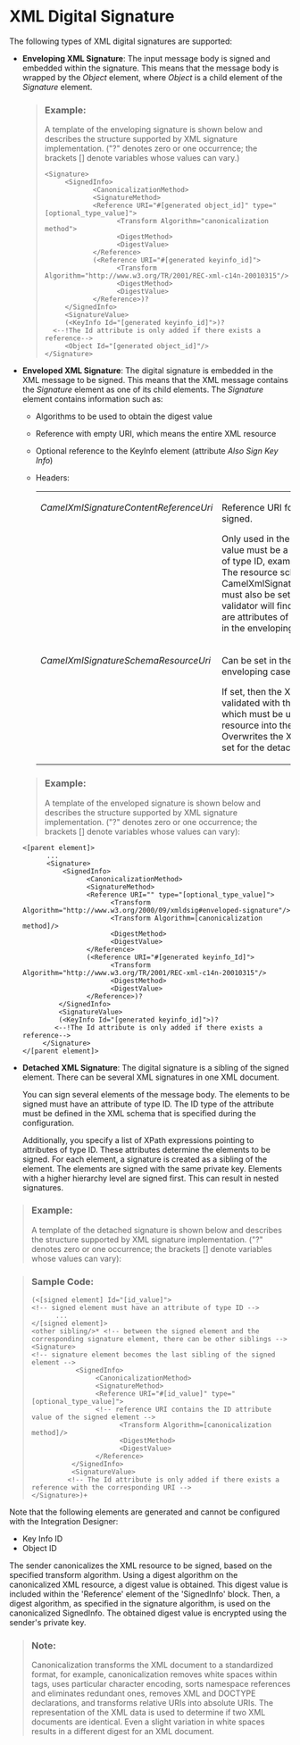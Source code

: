 <!-- loioed4a66365eef448ea8cdb9441e856639 -->

# XML Digital Signature



The following types of XML digital signatures are supported:

-   **Enveloping XML Signature**: The input message body is signed and embedded within the signature. This means that the message body is wrapped by the *Object* element, where *Object* is a child element of the *Signature* element.

    > ### Example:  
    > A template of the enveloping signature is shown below and describes the structure supported by XML signature implementation. \("?" denotes zero or one occurrence; the brackets \[\] denote variables whose values can vary.\)
    > 
    > ```
    > <Signature>
    >      <SignedInfo>
    >             <CanonicalizationMethod>
    >             <SignatureMethod>
    >             <Reference URI="#[generated object_id]" type="[optional_type_value]">
    >                   <Transform Algorithm="canonicalization method">
    >                   <DigestMethod>
    >                   <DigestValue>
    >             </Reference>
    >             (<Reference URI="#[generated keyinfo_id]">
    >                   <Transform Algorithm="http://www.w3.org/TR/2001/REC-xml-c14n-20010315"/>
    >                   <DigestMethod>
    >                   <DigestValue>
    >             </Reference>)?
    >      </SignedInfo>
    >      <SignatureValue>
    >      (<KeyInfo Id="[generated keyinfo_id]">)?
    > 	<--!The Id attribute is only added if there exists a reference-->
    >      <Object Id="[generated object_id]"/>
    > </Signature>
    > 
    > ```

-   **Enveloped XML Signature**: The digital signature is embedded in the XML message to be signed. This means that the XML message contains the *Signature* element as one of its child elements. The *Signature* element contains information such as:

    -   Algorithms to be used to obtain the digest value
    -   Reference with empty URI, which means the entire XML resource
    -   Optional reference to the KeyInfo element \(attribute *Also Sign Key Info*\)
    -   Headers:


        <table>
        <tr>
        <td valign="top">
        
        *CamelXmlSignatureContentReferenceUri*
        
        </td>
        <td valign="top">
        
        Reference URI for the content to be signed.

        Only used in the enveloped case. The value must be a reference to an attribute of type ID, example: \#attribute\_value. The resource schema URI \(see header CamelXmlSignatureSchemaResourceUri\) must also be set because the schema validator will find out which attributes are attributes of type ID. Will be ignored in the enveloping or detached case.
        
        </td>
        </tr>
        <tr>
        <td valign="top">
        
        *CamelXmlSignatureSchemaResourceUri*
        
        </td>
        <td valign="top">
        
        Can be set in the enveloped and enveloping case.

        If set, then the XML document is validated with the specified XML schema which must be uploaded as XSD resource into the integration flow. Overwrites the XML Schema File Path set for the detached XML Signature.
        
        </td>
        </tr>
        </table>
        

    > ### Example:  
    > A template of the enveloped signature is shown below and describes the structure supported by XML signature implementation. \("?" denotes zero or one occurrence; the brackets \[\] denote variables whose values can vary\):

    ```
    <[parent element]>
          ...
          <Signature>
              <SignedInfo>
                    <CanonicalizationMethod>
                    <SignatureMethod>
                    <Reference URI="" type="[optional_type_value]">
                          <Transform Algorithm="http://www.w3.org/2000/09/xmldsig#enveloped-signature"/>
                          <Transform Algorithm=[canonicalization method]/>
                          <DigestMethod>
                          <DigestValue>
                    </Reference>
                    (<Reference URI="#[generated keyinfo_Id]">
                          <Transform Algorithm="http://www.w3.org/TR/2001/REC-xml-c14n-20010315"/>
                          <DigestMethod>
                          <DigestValue>
                    </Reference>)?
             </SignedInfo>
             <SignatureValue>
             (<KeyInfo Id="[generated keyinfo_id]">)?
    		<--!The Id attribute is only added if there exists a reference-->
         </Signature>
    </[parent element]>
    
    ```

-   **Detached XML Signature**: The digital signature is a sibling of the signed element. There can be several XML signatures in one XML document.

    You can sign several elements of the message body. The elements to be signed must have an attribute of type ID. The ID type of the attribute must be defined in the XML schema that is specified during the configuration.

    Additionally, you specify a list of XPath expressions pointing to attributes of type ID. These attributes determine the elements to be signed. For each element, a signature is created as a sibling of the element. The elements are signed with the same private key. Elements with a higher hierarchy level are signed first. This can result in nested signatures.


> ### Example:  
> A template of the detached signature is shown below and describes the structure supported by XML signature implementation. \("?" denotes zero or one occurrence; the brackets \[\] denote variables whose values can vary\):

> ### Sample Code:  
> ```
> (<[signed element] Id="[id_value]">
> <!-- signed element must have an attribute of type ID -->
>       ...
> </[signed element]>
> <other sibling/>* <!-- between the signed element and the corresponding signature element, there can be other siblings -->
> <Signature>
> <!-- signature element becomes the last sibling of the signed element -->
>            <SignedInfo>
>                 <CanonicalizationMethod>
>                 <SignatureMethod>
>                 <Reference URI="#[id_value]" type="[optional_type_value]">
>                 <!-- reference URI contains the ID attribute value of the signed element -->
>                       <Transform Algorithm=[canonicalization method]/>
>                       <DigestMethod>
>                       <DigestValue>
>                 </Reference>
>           </SignedInfo>
>           <SignatureValue> 
>          <!-- The Id attribute is only added if there exists a reference with the corresponding URI -->
> </Signature>)+
> 
> ```

Note that the following elements are generated and cannot be configured with the Integration Designer:

-   Key Info ID
-   Object ID



The sender canonicalizes the XML resource to be signed, based on the specified transform algorithm. Using a digest algorithm on the canonicalized XML resource, a digest value is obtained. This digest value is included within the 'Reference' element of the 'SignedInfo' block. Then, a digest algorithm, as specified in the signature algorithm, is used on the canonicalized SignedInfo. The obtained digest value is encrypted using the sender's private key.

> ### Note:  
> Canonicalization transforms the XML document to a standardized format, for example, canonicalization removes white spaces within tags, uses particular character encoding, sorts namespace references and eliminates redundant ones, removes XML and DOCTYPE declarations, and transforms relative URIs into absolute URIs. The representation of the XML data is used to determine if two XML documents are identical. Even a slight variation in white spaces results in a different digest for an XML document.

